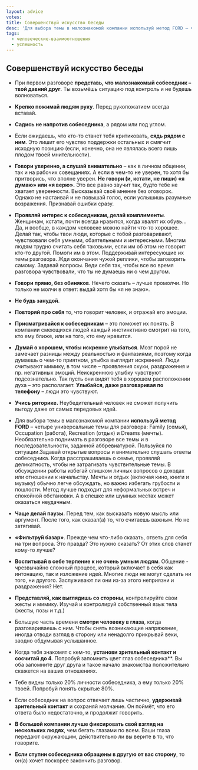 ```yaml
---
layout: advice
votes:
title: Совершенствуй искусство беседы
desc: 'Для выбора темы в малознакомой компании используй метод FORD – четыре универсальные темы для разговора: Family (семья), Occupation (работа), Recreation (отдых) и Dreams (мечты).'
tags:
  - человеческие-взаимоотношения
  - успешность
---
```


## Совершенствуй искусство беседы

- При первом разговоре **представь, что малознакомый собеседник – твой давний друг**. Ты возьмёшь ситуацию под контроль и не будешь волноваться.

- **Крепко пожимай людям руку**. Перед рукопожатием всегда вставай.

- **Садись не напротив собеседника**, а рядом или под углом.

- Если ожидаешь, что кто-то станет тебя критиковать, **сядь рядом с ним**. Это лишит его чувство поддержки остальных и смягчит исходную позицию (если, конечно, она не являлась всего лишь плодом твоей мнительности).

- **Говори уверенно, а слушай внимательно** – как в личном общении, так и на рабочих совещаниях. А если в чем-то не уверен, то хотя бы притворись, что вполне уверен. **Не говори (и, кстати, не пиши) «я думаю» или «я верю».** Это все равно звучит так, будто тебе не хватает уверенности. Высказывай своё мнение без оговорок. Однако не настаивай и не повышай голос, если услышишь разумные возражения. Признавай ошибки сразу.

- **Проявляй интерес к собеседникам, делай комплименты**. Женщинам, кстати, почти всегда нравится, когда хвалят их обувь… Да, и вообще, в каждом человеке можно найти что-то хорошее. Делай так, чтобы твои люди, которые с тобой разговаривают, чувствовали себя умными, обаятельными и интересными. Многим людям трудно считать себя таковыми, если им об этом не говорит кто-то другой. Помоги им в этом.  Поддерживай интересующие их темы разговора. Жди окончания чужой реплики, чтобы заговорить самому. Задавай вопросы. Веди себя так, чтобы все во время разговора чувствовали, что ты не думаешь ни о чем другом.

- **Говори прямо, без обиняков**. Нечего сказать – лучше промолчи. Но только не молчи в ответ: выдай хотя бы «я не знаю».

- **Не будь занудой**.

- **Повторяй про себя** то, что говорит человек, и отражай его эмоции.

- **Присматривайся к собеседникам** – это поможет их понять. В компании смеющихся людей каждый инстинктивно смотрит на того, кто ему ближе, или на того, кто ему нравится.

- **Думай о хорошем, чтобы искренне улыбаться**. Мозг порой не замечает разницы между реальностью и фантазиями, поэтому когда думаешь о чем-то приятном, улыбка выглядит искренней. Люди считывают мимику, в том числе – проявления скуки, раздражения и пр. негативных эмоций. Неискреннюю улыбку чувствуют подсознательно. Так пусть они видят тебя в хорошем расположении духа – это располагает. **Улыбайся, даже разговаривая по телефону** – люди это чувствуют.

- **Учись риторике.** Неубедительный человек не сможет получить выгоду даже от самых передовых идей.

- Для выбора темы в малознакомой компании **используй метод FORD** – четыре универсальные темы для разговора: Family (семья), Occupation (работа), Recreation (отдых) и Dreams (мечты). Необязательно поднимать в разговоре все темы и в последовательности, заданной аббревиатурой. Пользуйся по ситуации.Задавай открытые вопросы и внимательно слушать ответы собеседника. Когда расспрашиваешь о семье, проявляй деликатность, чтобы не затрагивать чувствительные темы. В обсуждении работы избегай слишком личных вопросов о доходах или отношении к начальству. Мечты и отдых (включая кино, книги и музыку) обычно легче обсуждать, но важно избегать грубости и пошлости. Метод лучше подходит для неформальных встреч и спокойной обстановки. А в спешке или шумных местах может оказаться неудачным.

- **Чаще делай паузы.** Перед тем, как высказать новую мысль или аргумент. После того, как сказал(а) то, что считаешь важным. Но не затягивай.

- **«Фильтруй базар»**. Прежде чем что-либо сказать, ответь для себя на три вопроса. Это правда? Это нужно сказать? От этих слов станет кому-то лучше?

- **Воспитывай в себе терпение к не очень умным людям**. Общение - чрезвычайно сложный процесс, который включает в себя как интонацию, так и изложение идей. Многие люди не могут сделать ни того, ни другого. Заслуживают ли они из-за этого неприязни и раздражения? Нет.

- **Представляй, как выглядишь со стороны**, контролируйте свои жесты и мимику. Изучай и контролируй собственный язык тела (жесты, позы и т.д.)

- Большую часть времени **смотри человеку в глаза**, когда разговариваешь с ним. Чтобы снять возникающие напряжение, иногда отводи взгляд в сторону или ненадолго прикрывай веки, заодно обдумывая услышанное.

- Когда тебя знакомят с кем-то, **установи зрительный контакт и сосчитай до 4**. Попробуй запомнить цвет глаз собеседника**. Вы оба запомните друг друга и такое начало знакомства положительно скажется на ваших отношениях.

- Тебе видны только 20% личности собеседника, а ему только 20% твоей. Попробуй понять скрытые 80%.

- Если собеседник на вопрос отвечает лишь частично, **удерживай зрительный контакт** и сохраняй молчание. Он поймёт, что его ответа было недостаточно, и продолжит говорить.

- **В большой компании лучше фиксировать свой взгляд на нескольких людях**, чем бегать глазами по всем. Ваши глаза передают окружающим, действительно ли вы верите в то, что говорите.

- **Если ступни собеседника обращены в другую от вас сторону**, то он(а) хочет поскорее закончить разговор.
